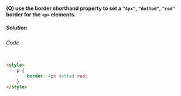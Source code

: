 #### (Q) use the border shorthand property to set a `"4px"`, `"dotted"`, `"red"` border for the `<p>` elements.

<h5>Solution</h5>

###### Code

```HTML

<style>
    p {
        border: 4px dotted red;
    }
</style>

```